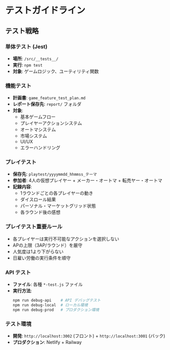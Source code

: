 # テストガイドライン

## テスト戦略

### 単体テスト (Jest)
- **場所**: `/src/__tests__/`
- **実行**: `npm test`
- **対象**: ゲームロジック、ユーティリティ関数

### 機能テスト
- **計画書**: `game_feature_test_plan.md`
- **レポート保存先**: `report/` フォルダ
- **対象**: 
  - 基本ゲームフロー
  - プレイヤーアクションシステム
  - オートマシステム
  - 市場システム
  - UI/UX
  - エラーハンドリング

### プレイテスト
- **保存先**: `playtest/yyyymmdd_hhmmss_テーマ`
- **参加者**: 4人の仮想プレイヤー + メーカー・オートマ + 転売ヤー・オートマ
- **記録内容**:
  - 1ラウンドごとの各プレイヤーの動き
  - ダイスロール結果
  - パーソナル・マーケットグリッド状態
  - 各ラウンド後の感想

### プレイテスト重要ルール
- 各プレイヤーは実行不可能なアクションを選択しない
- APの上限（3AP/ラウンド）を厳守
- 人気度は1より下がらない
- 日雇い労働の実行条件を順守

### API テスト
- **ファイル**: 各種 `*-test.js` ファイル
- **実行方法**: 
  ```bash
  npm run debug-api    # API デバッグテスト
  npm run debug-local  # ローカル環境
  npm run debug-prod   # プロダクション環境
  ```

### テスト環境
- **開発**: `http://localhost:3002` (フロント) + `http://localhost:3001` (バック)
- **プロダクション**: Netlify + Railway